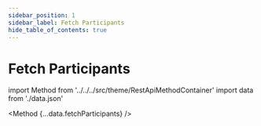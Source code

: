 ```yaml
---
sidebar_position: 1
sidebar_label: Fetch Participants
hide_table_of_contents: true
---
```


# Fetch Participants

import Method from '../../../src/theme/RestApiMethodContainer'
import data from './data.json'

<Method
{...data.fetchParticipants}
/>
